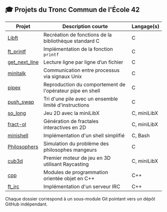 ## 🎓 Projets du Tronc Commun de l'École 42

| Projet        | Description courte                          | Langage(s)      |
|---------------|---------------------------------------------|-----------------|
| [Libft](https://github.com/42yasuke/libft) | Recréation de fonctions de la bibliothèque standard C | C |
| [ft_printf](https://github.com/42yasuke/ft_printf) | Implémentation de la fonction `printf` | C |
| [get_next_line](https://github.com/42yasuke/get_next_line) | Lecture ligne par ligne d’un fichier | C |
| [minitalk](https://github.com/42yasuke/minitalk) | Communication entre processus via signaux Unix | C |
| [pipex](https://github.com/42yasuke/pipex) | Reproduction du comportement de l'opérateur pipe en shell | C |
| [push_swap](https://github.com/42yasuke/push_swap) | Tri d'une pile avec un ensemble limité d'instructions | C |
| [so_long](https://github.com/42yasuke/so_long) | Jeu 2D avec la miniLibX | C, miniLibX |
| [fract-ol](https://github.com/42yasuke/fract-ol) | Génération de fractales interactives en 2D | C, miniLibX |
| [minishell](https://github.com/42yasuke/minishell)   | Implémentation d'un shell simplifié | C, Bash         |
| [Philosophers](https://github.com/42yasuke/philo) | Simulation du problème des philosophes mangeurs | C |
| [cub3d](https://github.com/42yasuke/cub3d) | Premier moteur de jeu en 3D utilisant Raycasting | C, miniLibX |
| [cpp](https://github.com/42yasuke/cpp) | Modules de programmation orientée objet en C++ | C++ |
| [ft_irc](https://github.com/42yasuke/ft_irc) | Implémentation d'un serveur IRC | C++ |

Chaque dossier correspond à un sous-module Git pointant vers un dépôt GitHub indépendant.
